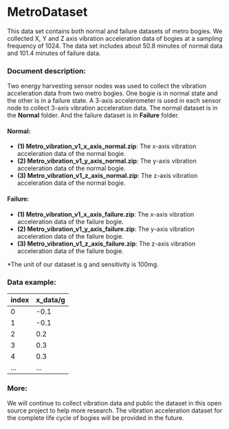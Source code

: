 # MetroDataset

This data set contains both normal and failure datasets of metro bogies. We collected X, Y and Z axis vibration acceleration data of bogies at a sampling frequency of 1024. The data set includes about 50.8 minutes of normal data and 101.4 minutes of failure data. </br>

### Document description: </br>
Two energy harvesting sensor nodes was used to collect the vibration acceleration data from two metro bogies. One bogie is in normal state and the other is in a failure state. A 3-axis accelerometer is used in each sensor node to collect 3-axis vibration acceleration data. The normal dataset is in the **Normal** folder. And the failure dataset is in **Failure** folder.
#### Normal:

* **(1) Metro_vibration_v1_x_axis_normal.zip**: The x-axis vibration acceleration data of the normal bogie.
* **(2) Metro_vibration_v1_y_axis_normal.zip**: The y-axis vibration acceleration data of the normal bogie.
* **(3) Metro_vibration_v1_z_axis_normal.zip**: The z-axis vibration acceleration data of the normal bogie.
#### Failure:
* **(1) Metro_vibration_v1_x_axis_failure.zip**: The x-axis vibration acceleration data of the failure bogie.
* **(2) Metro_vibration_v1_y_axis_failure.zip**: The y-axis vibration acceleration data of the failure bogie.
* **(3) Metro_vibration_v1_z_axis_failure.zip**: The z-axis vibration acceleration data of the failure bogie.

*The unit of our dataset is g and sensitivity is 100mg.

### Data example: </br>
| index | x_data/g |
|------|------|
| 0 | -0.1 |
| 1 | -0.1 |
| 2 | 0.2 |
| 3 | 0.3 |
| 4 | 0.3 |
| ... | ... |

### More: </br>
We will continue to collect vibration data and public the dataset in this open source project to help more research. The vibration acceleration dataset for the complete life cycle of bogies will be provided in the future.
